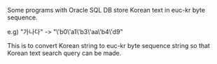 Some programs with Oracle SQL DB store Korean text in euc-kr byte sequence.

e.g) "가나다" -> "\\'b0\\'a1\\'b3\\'aa\\'b4\\'d9"

This is to convert Korean string to euc-kr byte sequence string
so that Korean text search query can be made.
